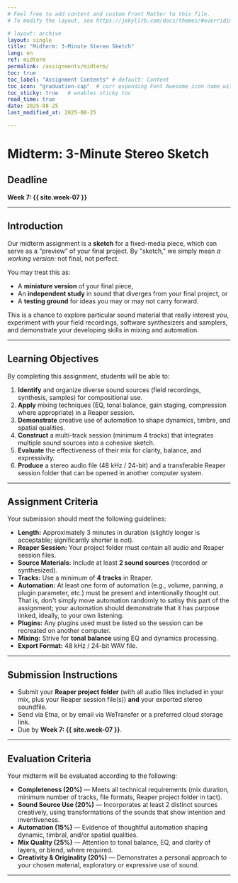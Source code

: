 ```yaml
---
# Feel free to add content and custom Front Matter to this file.
# To modify the layout, see https://jekyllrb.com/docs/themes/#overriding-theme-defaults

# layout: archive   
layout: single   
title: "Midterm: 3-Minute Stereo Sketch"   
lang: en   
ref: midterm    
permalink: /assignments/midterm/   
toc: true  
toc_label: "Assignment Contents" # default: Content
toc_icon: "graduation-cap"  # corr esponding Font Awesome icon name without the "fa" prefix
toc_sticky: true   # enables sticky toc  
read_time: true  
date: 2025-08-25  
last_modified_at: 2025-08-25  

---
```

<!-- 
## Deadline: Week 7: {{ site.week-07 }}  

The midterm is a “sketch” for a fixed-media piece, which you can treat as a “preview” of your final piece as you are developing your ideas.  

Of course, you can choose to treat this as an entirely separate piece, or even abandon this material for an alternate plan for your final piece, but the option to make this a “miniature” version of your final piece is given.   

This is a chance for you to explore some of the sounds that interest you, perhaps even make your own field recordings or synthesis, and showcase your mixing and automation technique.  

By the deadline, send me a soundfile and your Reaper project folder (by email, WeTransfer.com, or any cloud link) meeting the following criteria:  

### Criteria   

* Ideally, your sketch is around **3-minutes in duration**, but of course, this **may vary** depending on your material and your compositional approach. It can be a longer excerpt, but not much shorter.  
* Prepare your sketch **in a Reaper session**. Any sound files you use should also be contained inside your Reaper project folder.  
* Sketches should be your own, original work, focusing on your manipulation of the source sounds that interest you.  
* Include **at least 2 source sound files** and/or synthesis clips.  
* Your Reaper project should include a sequence that **utilizes multiple tracks** (at least 4).  
* Your Reaper tracks should include **automation**.  
* These tracks may include any number of **plugin** devices.  
* If you use plugins, include a **list** of them: _Your mix must be transferrable and able to play on another computer._  
* Strive for **tonal balance in your mix**. For example, use **EQ** and **compression** to improve the interaction between the sounds in your tracks.   
* Sound files and samples should be exported at a **sample rate of 48 kHz** and a **bit rate of 24 bits** (48 kHz / 24 bits).   

_Note that we will not be having class during the day of the deadline._   -->

# Midterm: 3-Minute Stereo Sketch  

## Deadline  
**Week 7: {{ site.week-07 }}**  

---

## Introduction  
Our midterm assignment is a **sketch** for a fixed-media piece, which can serve as a “preview” of your final project. By "sketch," we simply mean _a working version:_ not final, not perfect.   

You may treat this as:  
- A **miniature version** of your final piece,  
- An **independent study** in sound that diverges from your final project, or  
- A **testing ground** for ideas you may or may not carry forward.  

This is a chance to explore particular sound material that really interest you, experiment with your field recordings, software synthesizers and samplers, and demonstrate your developing skills in mixing and automation.  

---

## Learning Objectives  
By completing this assignment, students will be able to:  
1. **Identify** and organize diverse sound sources (field recordings, synthesis, samples) for compositional use.  
2. **Apply** mixing techniques (EQ, tonal balance, gain staging, compression where appropriate) in a Reaper session.  
3. **Demonstrate** creative use of automation to shape dynamics, timbre, and spatial qualities.  
4. **Construct** a multi-track session (minimum 4 tracks) that integrates multiple sound sources into a cohesive sketch.  
5. **Evaluate** the effectiveness of their mix for clarity, balance, and expressivity.  
6. **Produce** a stereo audio file (48 kHz / 24-bit) and a transferable Reaper session folder that can be opened in another computer system.  

---

## Assignment Criteria  
Your submission should meet the following guidelines:  

- **Length:** Approximately 3 minutes in duration (slightly longer is acceptable; significantly shorter is not).  
- **Reaper Session:** Your project folder must contain all audio and Reaper session files.  
- **Source Materials:** Include at least **2 sound sources** (recorded or synthesized).  
- **Tracks:** Use a minimum of **4 tracks** in Reaper.  
- **Automation:** At least one form of automation (e.g., volume, panning, a plugin parameter, etc.) must be present and intentionally thought out. That is, don't simply move automation randomly to satisy this part of the assignment; your automation should demonstrate that it has purpose linked, ideally, to your own listening.     
- **Plugins:** Any plugins used must be listed so the session can be recreated on another computer.  
- **Mixing:** Strive for **tonal balance** using EQ and dynamics processing.  
- **Export Format:** 48 kHz / 24-bit WAV file.  

---

## Submission Instructions  
- Submit your **Reaper project folder** (with all audio files included in your mix, plus your Reaper session file(s)) **and** your exported stereo soundfile.  
- Send via Etna, or by email via WeTransfer or a preferred cloud storage link.  
- Due by **Week 7: {{ site.week-07 }}**.  

---

## Evaluation Criteria  
Your midterm will be evaluated according to the following:  

- **Completeness (20%)** — Meets all technical requirements (mix duration, minimum number of tracks, file formats, Reaper project folder in tact).  
- **Sound Source Use (20%)** — Incorporates at least 2 distinct sources creatively, using transformations of the sounds that show intention and inventiveness.  
- **Automation (15%)** — Evidence of thoughtful automation shaping dynamic, timbral, and/or spatial qualities.  
- **Mix Quality (25%)** — Attention to tonal balance, EQ, and clarity of layers, or blend, where required.  
- **Creativity & Originality (20%)** — Demonstrates a personal approach to your chosen material, exploratory or expressive use of sound.  

* * *   